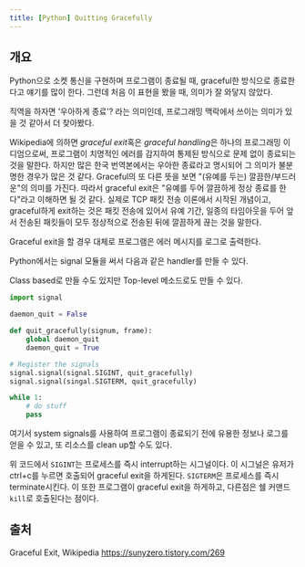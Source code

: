 ```yaml
---
title: [Python] Quitting Gracefully
---
```


## 개요
Python으로 소켓 통신을 구현하며 프로그램이 종료될 때, graceful한 방식으로 종료한다고 얘기를 많이 한다. 그런데 처음 이 표현을 봤을 때, 의미가 잘 와닿지 않았다.

직역을 하자면 '우아하게 종료'? 라는 의미인데, 프로그래밍 맥락에서 쓰이는 의미가 있을 것 같아서 더 찾아봤다.

Wikipedia에 의하면 *graceful exit*혹은 *graceful handling*은 하나의 프로그래밍 이디엄으로써, 프로그램이 치명적인 에러를 감지하여 통제된 방식으로 문제 없이 종료되는 것을 말한다. 하지만 많은 한국 번역본에서는 우아한 종료라고 명시되어 그 의미가 불분명한 경우가 많은 것 같다. Graceful의 또 다른 뜻을 보면 "(유예를 두는) 깔끔한/부드러운"의 의미를 가진다. 따라서 graceful exit은 "유예를 두어 깔끔하게 정상 종료를 한다"라고 이해하면 될 것 같다. 실제로 TCP 패킷 전송 이론에서 시작된 개념이고, graceful하게 exit하는 것은 패킷 전송에 있어서 유예 기간, 일종의 타임아웃을 두어 앞서 전송된 패킷들이 모두 정상적으로 전송된 뒤에 깔끔하게 끊는 것을 말한다.

Graceful exit을 할 경우 대체로 프로그램은 에러 메시지를 로그로 출력한다.

Python에서는 signal 모듈을 써서 다음과 같은 handler를 만들 수 있다.

Class based로 만들 수도 있지만 Top-level 메소드로도 만들 수 있다.

```python
import signal

daemon_quit = False

def quit_gracefully(signum, frame):
    global daemon_quit
    daemon_quit = True

# Register the signals
signal.signal(signal.SIGINT, quit_gracefully)
signal.signal(singal.SIGTERM, quit_gracefully)

while 1:
    # do stuff
    pass
```

여기서 system signals를 사용하여 프로그램이 종료되기 전에 유용한 정보나 로그를 얻을 수 있고, 또 리소스를 clean up할 수도 있다.

위 코드에서 `SIGINT`는 프로세스를 즉시 interrupt하는 시그널이다. 이 시그널은 유저가 ctrl+c를 누르면 호출되어 graceful exit을 하게된다.
`SIGTERM`은 프로세스를 즉시 terminate시킨다. 이 또한 프로그램이 graceful exit을 하게하고, 다른점은 쉘 커맨드 `kill`로 호출된다는 점이다.

## 출처
Graceful Exit, Wikipedia
https://sunyzero.tistory.com/269